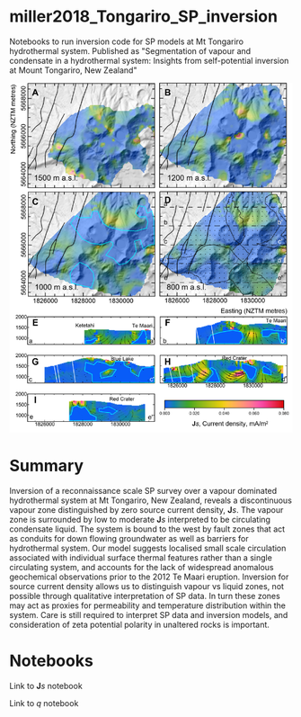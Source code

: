 # miller2018_Tongariro_SP_inversion
Notebooks to run inversion code for SP models at Mt Tongariro hydrothermal system. Published as "Segmentation of vapour and condensate in a hydrothermal system: Insights from self-potential inversion at Mount Tongariro, New Zealand" 

![Tongariro Js model](https://github.com/simpeg-research/miller2018_Tongariro_SP_inversion/blob/master/Figure2_Js_model.png)


# Summary

Inversion of a reconnaissance scale SP survey over a vapour dominated hydrothermal system at Mt Tongariro, New Zealand, reveals a discontinuous vapour zone distinguished by zero source current density, **J***s*.  The vapour zone is surrounded by low to moderate **J***s* interpreted to be circulating condensate liquid.  The system is bound to the west by fault zones that act as conduits for down flowing groundwater as well as barriers for hydrothermal system.  Our model suggests localised small scale circulation associated with individual surface thermal features rather than a single circulating system, and accounts for the lack of widespread anomalous geochemical observations prior to the 2012 Te Maari eruption. Inversion for source current density allows us to distinguish vapour vs liquid zones, not possible through qualitative interpretation of SP data.  In turn these zones may act as proxies for permeability and temperature distribution within the system.  Care is still required to interpret SP data and inversion models, and consideration of zeta potential polarity in unaltered rocks is important.

# Notebooks

Link to **J***s* notebook

Link to *q* notebook
